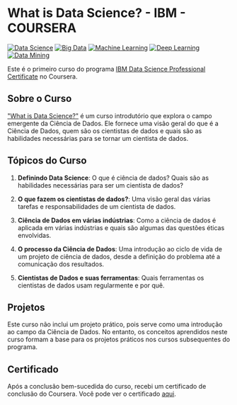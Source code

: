 # What is Data Science? - IBM - COURSERA
[![Data Science](https://img.shields.io/badge/Data_Science-7D3C98?style=for-the-badge)](https://en.wikipedia.org/wiki/Data_science)
[![Big Data](https://img.shields.io/badge/Big_Data-3498DB?style=for-the-badge)](https://en.wikipedia.org/wiki/Big_data)
[![Machine Learning](https://img.shields.io/badge/Machine_Learning-F39C12?style=for-the-badge)](https://en.wikipedia.org/wiki/Machine_learning)
[![Deep Learning](https://img.shields.io/badge/Deep_Learning-2980B9?style=for-the-badge)](https://en.wikipedia.org/wiki/Deep_learning)
[![Data Mining](https://img.shields.io/badge/Data_Mining-27AE60?style=for-the-badge)](https://en.wikipedia.org/wiki/Data_mining)


Este é o primeiro curso do programa [IBM Data Science Professional Certificate](https://www.coursera.org/professional-certificates/ibm-data-science) no Coursera.

## Sobre o Curso

["What is Data Science?"](https://www.coursera.org/learn/what-is-datascience?specialization=ibm-data-science) é um curso introdutório que explora o campo emergente da Ciência de Dados. Ele fornece uma visão geral do que é a Ciência de Dados, quem são os cientistas de dados e quais são as habilidades necessárias para se tornar um cientista de dados.

## Tópicos do Curso

1. **Definindo Data Science**: O que é ciência de dados? Quais são as habilidades necessárias para ser um cientista de dados?

2. **O que fazem os cientistas de dados?**: Uma visão geral das várias tarefas e responsabilidades de um cientista de dados.

3. **Ciência de Dados em várias indústrias**: Como a ciência de dados é aplicada em várias indústrias e quais são algumas das questões éticas envolvidas.

4. **O processo da Ciência de Dados**: Uma introdução ao ciclo de vida de um projeto de ciência de dados, desde a definição do problema até a comunicação dos resultados.

5. **Cientistas de Dados e suas ferramentas**: Quais ferramentas os cientistas de dados usam regularmente e por quê.

## Projetos

Este curso não inclui um projeto prático, pois serve como uma introdução ao campo da Ciência de Dados. No entanto, os conceitos aprendidos neste curso formam a base para os projetos práticos nos cursos subsequentes do programa.

## Certificado

Após a conclusão bem-sucedida do curso, recebi um certificado de conclusão do Coursera. Você pode ver o certificado [aqui](https://www.coursera.org/account/accomplishments/verify/977D4S2UA765O).

